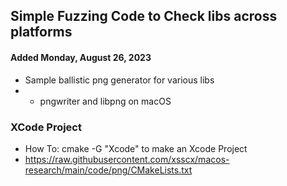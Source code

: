 ## Simple Fuzzing Code to Check libs across platforms

#### Added Monday, August 26, 2023

- Sample ballistic png generator for various libs
- - pngwriter and libpng on macOS

### XCode Project 
- How To: cmake -G "Xcode" to make an Xcode Project
- https://raw.githubusercontent.com/xsscx/macos-research/main/code/png/CMakeLists.txt
